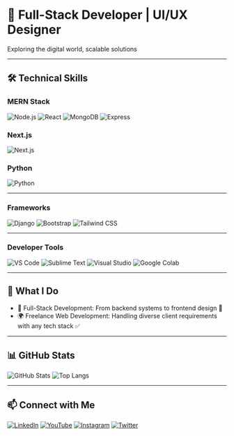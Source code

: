 # 🚀 Full-Stack Developer | UI/UX Designer

Exploring the digital world, scalable solutions

---

## 🛠️ Technical Skills

### **MERN Stack**
![Node.js](https://img.shields.io/badge/Node.js-339933?style=flat&logo=nodedotjs&logoColor=white)
![React](https://img.shields.io/badge/React-61DAFB?style=flat&logo=react)
![MongoDB](https://img.shields.io/badge/MongoDB-47A248?style=flat&logo=mongodb&logoColor=white)
![Express](https://img.shields.io/badge/Express-000000?style=flat&logo=express&logoColor=white)

### **Next.js**
![Next.js](https://img.shields.io/badge/Next.js-000000?style=flat&logo=nextdotjs)

### **Python**
![Python](https://img.shields.io/badge/Python-3776AB?style=flat&logo=python&logoColor=white)

---

### **Frameworks**
![Django](https://img.shields.io/badge/Django-092E20?style=flat&logo=django)
![Bootstrap](https://img.shields.io/badge/Bootstrap-7952B3?style=flat&logo=bootstrap)
![Tailwind CSS](https://img.shields.io/badge/Tailwind%20CSS-38B2AC?style=flat&logo=tailwindcss&logoColor=white)

---

### **Developer Tools**
![VS Code](https://img.shields.io/badge/VS%20Code-007ACC?style=flat&logo=visualstudiocode&logoColor=white)
![Sublime Text](https://img.shields.io/badge/Sublime_Text-FF9800?style=flat&logo=sublimetext&logoColor=white)
![Visual Studio](https://img.shields.io/badge/Visual%20Studio-5C2D91?style=flat&logo=visualstudio&logoColor=white)
![Google Colab](https://img.shields.io/badge/Google_Colab-F9AB00?style=flat&logo=googlecolab&logoColor=white)

---

## 💼 What I Do

- 🔧 Full-Stack Development: From backend systems to frontend design 🎨  
- 🌍 Freelance Web Development: Handling diverse client requirements with any tech stack ✅

---

## 📊 GitHub Stats

![GitHub Stats](https://github-readme-stats.vercel.app/api?username=kavin6063&show_icons=true&theme=dark)
![Top Langs](https://github-readme-stats.vercel.app/api/top-langs/?username=kavin6063&layout=compact&theme=dark)

---
## 📫 Connect with Me

[![LinkedIn](https://img.shields.io/badge/-LinkedIn-0A66C2?style=flat&logo=linkedin&logoColor=white)](https://www.linkedin.com/in/kavin-t-l-05ab93213/)
[![YouTube](https://img.shields.io/badge/-YouTube-FF0000?style=flat&logo=youtube&logoColor=white)](http://youtube.com/@MinimalCodeMind)
[![Instagram](https://img.shields.io/badge/-Instagram-E4405F?style=flat&logo=instagram&logoColor=white)](https://www.instagram.com/minimalcodemind)
[![Twitter](https://img.shields.io/badge/-Twitter-1DA1F2?style=flat&logo=twitter&logoColor=white)](https://twitter.com/kavin6063)

